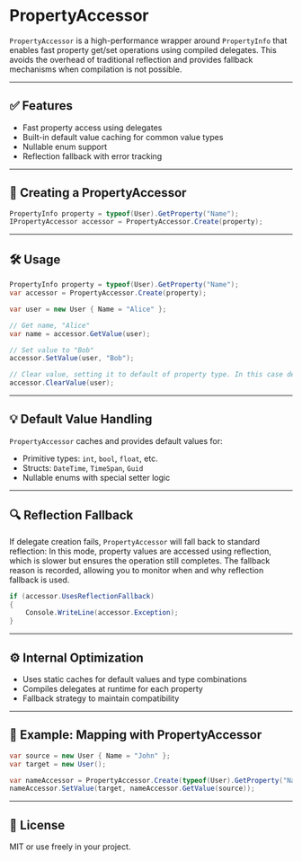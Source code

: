 # PropertyAccessor

`PropertyAccessor` is a high-performance wrapper around `PropertyInfo` that enables fast property get/set operations using compiled delegates. This avoids the overhead of traditional reflection and provides fallback mechanisms when compilation is not possible.

---

## ✅ Features

- Fast property access using delegates
- Built-in default value caching for common value types
- Nullable enum support
- Reflection fallback with error tracking

---

## 🚀 Creating a PropertyAccessor

```csharp
PropertyInfo property = typeof(User).GetProperty("Name");
IPropertyAccessor accessor = PropertyAccessor.Create(property);
```

---

## 🛠️ Usage

```csharp
PropertyInfo property = typeof(User).GetProperty("Name");
var accessor = PropertyAccessor.Create(property);

var user = new User { Name = "Alice" };

// Get name, "Alice"
var name = accessor.GetValue(user);

// Set value to "Bob"
accessor.SetValue(user, "Bob");

// Clear value, setting it to default of property type. In this case default(string) = null
accessor.ClearValue(user);
```

---

## 💡 Default Value Handling

`PropertyAccessor` caches and provides default values for:

- Primitive types: `int`, `bool`, `float`, etc.
- Structs: `DateTime`, `TimeSpan`, `Guid`
- Nullable enums with special setter logic

---

## 🔍 Reflection Fallback

If delegate creation fails, `PropertyAccessor` will fall back to standard reflection:
In this mode, property values are accessed using reflection, which is slower but ensures the operation still completes. The fallback reason is recorded, allowing you to monitor when and why reflection fallback is used.


```csharp
if (accessor.UsesReflectionFallback)
{
    Console.WriteLine(accessor.Exception);
}
```

---

## ⚙️ Internal Optimization

- Uses static caches for default values and type combinations
- Compiles delegates at runtime for each property
- Fallback strategy to maintain compatibility

---

## 🧪 Example: Mapping with PropertyAccessor

```csharp
var source = new User { Name = "John" };
var target = new User();

var nameAccessor = PropertyAccessor.Create(typeof(User).GetProperty("Name"));
nameAccessor.SetValue(target, nameAccessor.GetValue(source));
```

---

## 🧼 License

MIT or use freely in your project.
